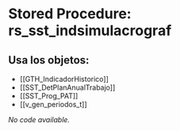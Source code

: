 # Stored Procedure: rs_sst_indsimulacrograf

## Usa los objetos:
- [[GTH_IndicadorHistorico]]
- [[SST_DetPlanAnualTrabajo]]
- [[SST_Prog_PAT]]
- [[v_gen_periodos_t]]

*No code available.*
